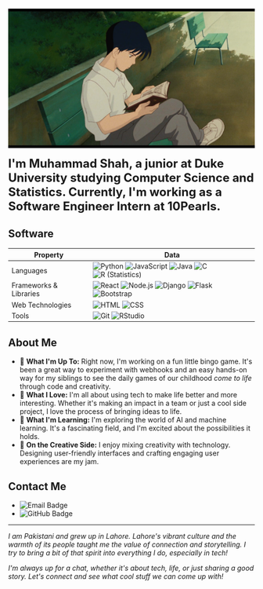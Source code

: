 ![Ghibli Cover](ghibli-github-cover.jpg)

<p style="font-size: 24px; font-weight: bold; margin-top: 0;">I'm <strong>Muhammad Shah</strong>, a junior at Duke University studying Computer Science and Statistics. Currently, I'm working as a Software Engineer Intern at 10Pearls.</p>

## Software
Property                 | Data  
-------------------------|------
Languages                | ![Python](https://img.shields.io/badge/-Python-05122A?style=flat&logo=python) ![JavaScript](https://img.shields.io/badge/-JavaScript-05122A?style=flat&logo=javascript) ![Java](https://img.shields.io/badge/-Java-05122A?style=flat&logo=Java&logoColor=FFA518) ![C](https://img.shields.io/badge/-C-05122A?style=flat&logo=C&logoColor=A8B9CC) ![R (Statistics)](https://img.shields.io/badge/-R-05122A?style=flat&logo=R&logoColor=276DC3)
Frameworks & Libraries   | ![React](https://img.shields.io/badge/-React-05122A?style=flat&logo=react) ![Node.js](https://img.shields.io/badge/-Node.js-05122A?style=flat&logo=node.js) ![Django](https://img.shields.io/badge/-Django-05122A?style=flat&logo=django&logoColor=092E20) ![Flask](https://img.shields.io/badge/-Flask-05122A?style=flat&logo=flask) ![Bootstrap](https://img.shields.io/badge/-Bootstrap-05122A?style=flat&logo=bootstrap&logoColor=563D7C)
Web Technologies         | ![HTML](https://img.shields.io/badge/-HTML-05122A?style=flat&logo=HTML5) ![CSS](https://img.shields.io/badge/-CSS-05122A?style=flat&logo=CSS3&logoColor=1572B6)
Tools                    | ![Git](https://img.shields.io/badge/-Git-05122A?style=flat&logo=git) ![RStudio](https://img.shields.io/badge/-RStudio-05122A?style=flat&logo=rstudio)

## About Me

- 🔧 **What I'm Up To:** Right now, I'm working on a fun little bingo game. It's been a great way to experiment with webhooks and an easy hands-on way for my siblings to see the daily games of our childhood *come to life* through code and creativity.
- 🚀 **What I Love:** I'm all about using tech to make life better and more interesting. Whether it's making an impact in a team or just a cool side project, I love the process of bringing ideas to life.
- 🧠 **What I'm Learning:** I'm exploring the world of AI and machine learning. It's a fascinating field, and I'm excited about the possibilities it holds.
- 🎨 **On the Creative Side:** I enjoy mixing creativity with technology. Designing user-friendly interfaces and crafting engaging user experiences are my jam.

## Contact Me

- ![Email Badge](https://img.shields.io/badge/-muhammad.shah%40duke.edu-0078D4?style=flat&logo=microsoft-outlook&logoColor=white)
- ![GitHub Badge](https://img.shields.io/badge/-muhammadshah0815-181717?style=flat&logo=github&logoColor=white)

---

*I am Pakistani and grew up in Lahore. Lahore's vibrant culture and the warmth of its people taught me the value of connection and storytelling. I try to bring a bit of that spirit into everything I do, especially in tech!*

*I'm always up for a chat, whether it's about tech, life, or just sharing a good story. Let's connect and see what cool stuff we can come up with!*
